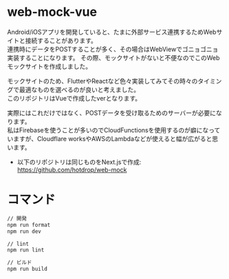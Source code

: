 # web-mock-vue
Android/iOSアプリを開発していると、たまに外部サービス連携するためWebサイトと接続することがあります。  
連携時にデータをPOSTすることが多く、その場合はWebViewでゴニョゴニョ実装することになります。
その際、モックサイトがないと不便なのでこのWebモックサイトを作成しました。  

モックサイトのため、FlutterやReactなど色々実装してみてその時々のタイミングで最適なものを選べるのが良いと考えました。  
このリポジトリはVueで作成したverとなります。

実際にはこれだけではなく、POSTデータを受け取るためのサーバーが必要になります。  
私はFirebaseを使うことが多いのでCloudFunctionsを使用するのが癖になっていますが、Cloudflare worksやAWSのLambdaなどが使えると幅が広がると思います。

- 以下のリポジトリは同じものをNext.jsで作成: https://github.com/hotdrop/web-mock

# コマンド

```sh
// 開発
npm run format
npm run dev

// lint
npm run lint

// ビルド
npm run build
```
